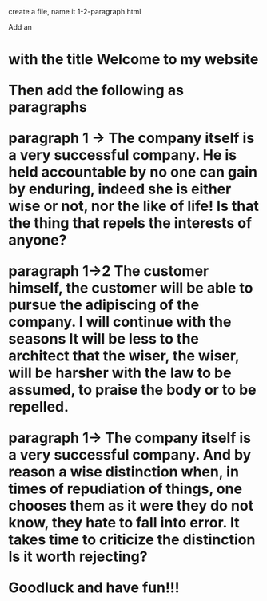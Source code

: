 create a file, name it 1-2-paragraph.html

Add an <h1> with the title Welcome to my website

Then add the following as paragraphs

paragraph 1 -> The company itself is a very successful company. He is held accountable by
no one can gain by enduring, indeed she is either wise or not, nor the like
of life! Is that the thing that repels the interests of anyone?

paragraph 1->2 The customer himself, the customer will be able to pursue the adipiscing of the company. I will continue with the seasons
It will be less to the architect that the wiser, the wiser, will be harsher with the law
to be assumed, to praise the body or to be repelled.

paragraph 1-> The company itself is a very successful company. And by reason
a wise distinction when, in times of repudiation of things, one chooses them as it were
they do not know, they hate to fall into error. It takes time to criticize the distinction
Is it worth rejecting?

Goodluck and have fun!!!
